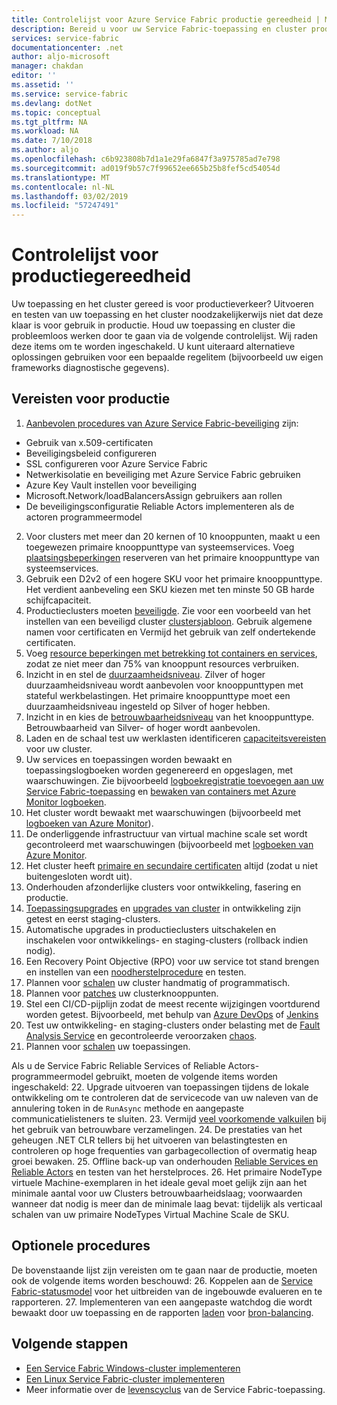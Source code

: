 ```yaml
---
title: Controlelijst voor Azure Service Fabric productie gereedheid | Microsoft Docs
description: Bereid u voor uw Service Fabric-toepassing en cluster productie door de volgende aanbevolen procedures.
services: service-fabric
documentationcenter: .net
author: aljo-microsoft
manager: chakdan
editor: ''
ms.assetid: ''
ms.service: service-fabric
ms.devlang: dotNet
ms.topic: conceptual
ms.tgt_pltfrm: NA
ms.workload: NA
ms.date: 7/10/2018
ms.author: aljo
ms.openlocfilehash: c6b923808b7d1a1e29fa6847f3a975785ad7e798
ms.sourcegitcommit: ad019f9b57c7f99652ee665b25b8fef5cd54054d
ms.translationtype: MT
ms.contentlocale: nl-NL
ms.lasthandoff: 03/02/2019
ms.locfileid: "57247491"
---
```

# <a name="production-readiness-checklist"></a>Controlelijst voor productiegereedheid

Uw toepassing en het cluster gereed is voor productieverkeer? Uitvoeren en testen van uw toepassing en het cluster noodzakelijkerwijs niet dat deze klaar is voor gebruik in productie. Houd uw toepassing en cluster die probleemloos werken door te gaan via de volgende controlelijst. Wij raden deze items om te worden ingeschakeld. U kunt uiteraard alternatieve oplossingen gebruiken voor een bepaalde regelitem (bijvoorbeeld uw eigen frameworks diagnostische gegevens).


## <a name="pre-requisites-for-production"></a>Vereisten voor productie
1. [Aanbevolen procedures van Azure Service Fabric-beveiliging](https://docs.microsoft.com/azure/security/azure-service-fabric-security-best-practices) zijn: 
* Gebruik van x.509-certificaten
* Beveiligingsbeleid configureren
* SSL configureren voor Azure Service Fabric
* Netwerkisolatie en beveiliging met Azure Service Fabric gebruiken
* Azure Key Vault instellen voor beveiliging
* Microsoft.Network/loadBalancersAssign gebruikers aan rollen
* De beveiligingsconfiguratie Reliable Actors implementeren als de actoren programmeermodel
2. Voor clusters met meer dan 20 kernen of 10 knooppunten, maakt u een toegewezen primaire knooppunttype van systeemservices. Voeg [plaatsingsbeperkingen](service-fabric-cluster-resource-manager-advanced-placement-rules-placement-policies.md) reserveren van het primaire knooppunttype van systeemservices.
3. Gebruik een D2v2 of een hogere SKU voor het primaire knooppunttype. Het verdient aanbeveling een SKU kiezen met ten minste 50 GB harde schijfcapaciteit.
4. Productieclusters moeten [beveiligde](service-fabric-cluster-security.md). Zie voor een voorbeeld van het instellen van een beveiligd cluster [clustersjabloon](https://github.com/Azure-Samples/service-fabric-cluster-templates/tree/master/7-VM-Windows-3-NodeTypes-Secure-NSG). Gebruik algemene namen voor certificaten en Vermijd het gebruik van zelf ondertekende certificaten.
5. Voeg [resource beperkingen met betrekking tot containers en services](service-fabric-resource-governance.md), zodat ze niet meer dan 75% van knooppunt resources verbruiken. 
6. Inzicht in en stel de [duurzaamheidsniveau](service-fabric-cluster-capacity.md#the-durability-characteristics-of-the-cluster). Zilver of hoger duurzaamheidsniveau wordt aanbevolen voor knooppunttypen met stateful werkbelastingen. Het primaire knooppunttype moet een duurzaamheidsniveau ingesteld op Silver of hoger hebben.
7. Inzicht in en kies de [betrouwbaarheidsniveau](service-fabric-cluster-capacity.md#the-reliability-characteristics-of-the-cluster) van het knooppunttype. Betrouwbaarheid van Silver- of hoger wordt aanbevolen.
8. Laden en de schaal test uw werklasten identificeren [capaciteitsvereisten](service-fabric-cluster-capacity.md) voor uw cluster. 
9. Uw services en toepassingen worden bewaakt en toepassingslogboeken worden gegenereerd en opgeslagen, met waarschuwingen. Zie bijvoorbeeld [logboekregistratie toevoegen aan uw Service Fabric-toepassing](service-fabric-how-to-diagnostics-log.md) en [bewaken van containers met Azure Monitor logboeken](service-fabric-diagnostics-oms-containers.md).
10. Het cluster wordt bewaakt met waarschuwingen (bijvoorbeeld met [logboeken van Azure Monitor](service-fabric-diagnostics-event-analysis-oms.md)). 
11. De onderliggende infrastructuur van virtual machine scale set wordt gecontroleerd met waarschuwingen (bijvoorbeeld met [logboeken van Azure Monitor](service-fabric-diagnostics-oms-agent.md).
12. Het cluster heeft [primaire en secundaire certificaten](service-fabric-cluster-security-update-certs-azure.md) altijd (zodat u niet buitengesloten wordt uit).
13. Onderhouden afzonderlijke clusters voor ontwikkeling, fasering en productie. 
14. [Toepassingsupgrades](service-fabric-application-upgrade.md) en [upgrades van cluster](service-fabric-tutorial-upgrade-cluster.md) in ontwikkeling zijn getest en eerst staging-clusters. 
15. Automatische upgrades in productieclusters uitschakelen en inschakelen voor ontwikkelings- en staging-clusters (rollback indien nodig). 
16. Een Recovery Point Objective (RPO) voor uw service tot stand brengen en instellen van een [noodherstelprocedure](service-fabric-disaster-recovery.md) en testen.
17. Plannen voor [schalen](service-fabric-cluster-scaling.md) uw cluster handmatig of programmatisch.
18. Plannen voor [patches](service-fabric-patch-orchestration-application.md) uw clusterknooppunten. 
19. Stel een CI/CD-pijplijn zodat de meest recente wijzigingen voortdurend worden getest. Bijvoorbeeld, met behulp van [Azure DevOps](service-fabric-tutorial-deploy-app-with-cicd-vsts.md) of [Jenkins](service-fabric-cicd-your-linux-applications-with-jenkins.md)
20. Test uw ontwikkeling- en staging-clusters onder belasting met de [Fault Analysis Service](service-fabric-testability-overview.md) en gecontroleerde veroorzaken [chaos](service-fabric-controlled-chaos.md). 
21. Plannen voor [schalen](service-fabric-concepts-scalability.md) uw toepassingen. 


Als u de Service Fabric Reliable Services of Reliable Actors-programmeermodel gebruikt, moeten de volgende items worden ingeschakeld:
22. Upgrade uitvoeren van toepassingen tijdens de lokale ontwikkeling om te controleren dat de servicecode van uw naleven van de annulering token in de `RunAsync` methode en aangepaste communicatielisteners te sluiten.
23. Vermijd [veel voorkomende valkuilen](service-fabric-work-with-reliable-collections.md) bij het gebruik van betrouwbare verzamelingen.
24. De prestaties van het geheugen .NET CLR tellers bij het uitvoeren van belastingtesten en controleren op hoge frequenties van garbagecollection of overmatig heap groei bewaken.
25. Offline back-up van onderhouden [Reliable Services en Reliable Actors](service-fabric-reliable-services-backup-restore.md) en testen van het herstelproces.
26. Het primaire NodeType virtuele Machine-exemplaren in het ideale geval moet gelijk zijn aan het minimale aantal voor uw Clusters betrouwbaarheidslaag; voorwaarden wanneer dat nodig is meer dan de minimale laag bevat: tijdelijk als verticaal schalen van uw primaire NodeTypes Virtual Machine Scale de SKU.

## <a name="optional-best-practices"></a>Optionele procedures

De bovenstaande lijst zijn vereisten om te gaan naar de productie, moeten ook de volgende items worden beschouwd:
26. Koppelen aan de [Service Fabric-statusmodel](service-fabric-health-introduction.md) voor het uitbreiden van de ingebouwde evalueren en te rapporteren.
27. Implementeren van een aangepaste watchdog die wordt bewaakt door uw toepassing en de rapporten [laden](service-fabric-cluster-resource-manager-metrics.md) voor [bron-balancing](service-fabric-cluster-resource-manager-balancing.md). 


## <a name="next-steps"></a>Volgende stappen
* [Een Service Fabric Windows-cluster implementeren](service-fabric-tutorial-create-vnet-and-windows-cluster.md)
* [Een Linux Service Fabric-cluster implementeren](service-fabric-tutorial-create-vnet-and-linux-cluster.md)
* Meer informatie over de [levenscyclus](service-fabric-application-lifecycle.md) van de Service Fabric-toepassing.
